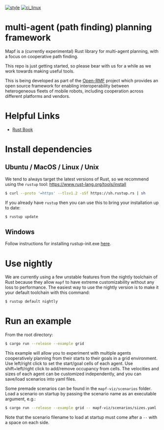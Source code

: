 [![style](https://github.com/open-rmf/mapf/actions/workflows/style.yaml/badge.svg)](https://github.com/open-rmf/mapf/actions/workflows/style.yaml)
[![ci_linux](https://github.com/open-rmf/mapf/actions/workflows/ci_linux.yaml/badge.svg)](https://github.com/open-rmf/mapf/actions/workflows/ci_linux.yaml)

# multi-agent (path finding) planning framework

Mapf is a (currently experimental) Rust library for multi-agent planning, with
a focus on cooperative path finding.

This repo is just getting started, so please bear with us for a while as we work
towards making useful tools.

This is being developed as part of the [Open-RMF](https://github.com/open-rmf)
project which provides an open source framework for enabling interoperability
between heterogeneous fleets of mobile robots, including cooperation across
different platforms and vendors.

# Helpful Links

* [Rust Book](https://doc.rust-lang.org/stable/book/)

# Install dependencies

## Ubuntu / MacOS / Linux / Unix

We tend to always target the latest versions of Rust, so we recommend using the `rustup` tool: https://www.rust-lang.org/tools/install

```bash
$ curl --proto '=https' --tlsv1.2 -sSf https://sh.rustup.rs | sh
```

If you already have `rustup` then you can use this to bring your installation up to date:
```bash
$ rustup update
```

## Windows

Follow instructions for installing rustup-init.exe [here](https://forge.rust-lang.org/infra/other-installation-methods.html#other-ways-to-install-rustup).

# Use nightly

We are currently using a few unstable features from the nightly toolchain of Rust
because they allow `mapf` to have extreme customizability without any loss to
performance. The easiest way to use the nightly version is to make it your default
toolchain with this command:

```bash
$ rustup default nightly
```

# Run an example

From the root directory:

```bash
$ cargo run --release --example grid
```

This example will allow you to experiment with multiple agents cooperatively
planning from their starts to their goals in a grid environment. Use left/right
click to set the start/goal cells of each agent. Use shift+left/right click to
add/remove occupancy from cells. The velocities and sizes of each agent can be
customized independently, and you can save/load scenarios into yaml files.

Some premade scenarios can be found in the `mapf-viz/scenarios` folder. Load a
scenario on startup by passing the scenario name as an executable argument, e.g.:

```bash
$ cargo run --release --example grid -- mapf-viz/scenarios/sizes.yaml
```

Note that the scenario filename to load at startup must come after a `--` with a space on each side.

